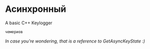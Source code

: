# Асинхронный

A basic C++ Keylogger

`чемериов`


<i>In case you're wondering, that is a reference to GetAsyncKeyState :)</i>
